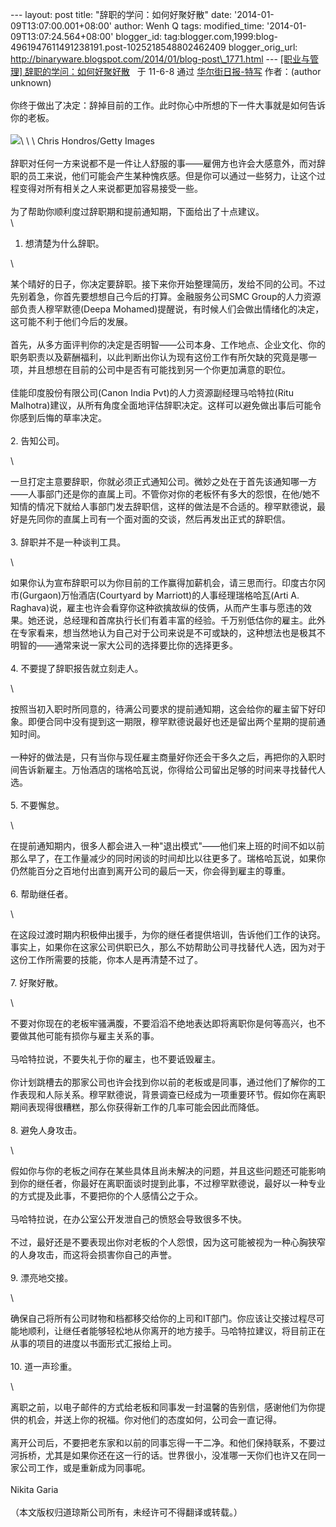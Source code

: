 --- layout: post title: "辞职的学问：如何好聚好散" date:
'2014-01-09T13:07:00.001+08:00' author: Wenh Q tags: modified\_time:
'2014-01-09T13:07:24.564+08:00' blogger\_id:
tag:blogger.com,1999:blog-4961947611491238191.post-1025218548802462409
blogger\_orig\_url:
http://binaryware.blogspot.com/2014/01/blog-post\_1771.html ---
[\[职业与管理\]
辞职的学问：如何好聚好散](http://cn.wsj.com.feedsportal.com/c/33121/f/538761/s/15c13b4c/l/0Lcn0Bwsj0N0Cgb0C20A110A60A90Ceoe0A83410A0Basp0Dsource0Frss/story01.htm) 
 于 11-6-8 通过
[华尔街日报-特写](http://pipes.yahoo.com/pipes/pipe.info?_id=03b2a4de0fd23d20683362c452cf0514)
作者：(author unknown)\
\
你终于做出了决定：辞掉目前的工作。此时你心中所想的下一件大事就是如何告诉你的老板。\
\
![](https://images-blogger-opensocial.googleusercontent.com/gadgets/proxy?url=http%3A%2F%2Fcn.wsj.com%2Fgb%2F20110609%2F..%2F..%2Fphoto%2FOB-OB373_icaree_D_20110526082506.jpg&container=blogger&gadget=a&rewriteMime=image%2F*)\
\
\
Chris Hondros/Getty Images\
\
辞职对任何一方来说都不是一件让人舒服的事――雇佣方也许会大感意外，而对辞职的员工来说，他们可能会产生某种愧疚感。但是你可以通过一些努力，让这个过程变得对所有相关之人来说都更加容易接受一些。\
\
为了帮助你顺利度过辞职期和提前通知期，下面给出了十点建议。\
\
1. 想清楚为什么辞职。
<div>

\

</div>

<div>

某个晴好的日子，你决定要辞职。接下来你开始整理简历，发给不同的公司。不过先别着急，你首先要想想自己今后的打算。金融服务公司SMC
Group的人力资源部负责人穆罕默德(Deepa
Mohamed)提醒说，有时候人们会做出情绪化的决定，这可能不利于他们今后的发展。\
\
首先，从多方面评判你的决定是否明智――公司本身、工作地点、企业文化、你的职务职责以及薪酬福利，以此判断出你认为现有这份工作有所欠缺的究竟是哪一项，并且想想在目前的公司中是否有可能找到另一个你更加满意的职位。\
\
佳能印度股份有限公司(Canon India Pvt)的人力资源副经理马哈特拉(Ritu
Malhotra)建议，从所有角度全面地评估辞职决定。这样可以避免做出事后可能令你感到后悔的草率决定。\
\
2. 告知公司。

</div>

<div>

\

</div>

<div>

一旦打定主意要辞职，你就必须正式通知公司。微妙之处在于首先该通知哪一方――人事部门还是你的直属上司。不管你对你的老板怀有多大的怨恨，在他/她不知情的情况下就给人事部门发去辞职信，这样的做法是不合适的。穆罕默德说，最好是先同你的直属上司有一个面对面的交谈，然后再发出正式的辞职信。\
\
3. 辞职并不是一种谈判工具。

</div>

<div>

\

</div>

<div>

如果你认为宣布辞职可以为你目前的工作赢得加薪机会，请三思而行。印度古尔冈市(Gurgaon)万怡酒店(Courtyard
by Marriott)的人事经理瑞格哈瓦(Arti A.
Raghava)说，雇主也许会看穿你这种欲擒故纵的伎俩，从而产生事与愿违的效果。她还说，总经理和首席执行长们有着丰富的经验。千万别低估你的雇主。此外在专家看来，想当然地认为自己对于公司来说是不可或缺的，这种想法也是极其不明智的――通常来说一家大公司的选择要比你的选择更多。\
\
4. 不要提了辞职报告就立刻走人。

</div>

<div>

\

</div>

<div>

按照当初入职时所同意的，待满公司要求的提前通知期，这会给你的雇主留下好印象。即便合同中没有提到这一期限，穆罕默德说最好也还是留出两个星期的提前通知时间。\
\
一种好的做法是，只有当你与现任雇主商量好你还会干多久之后，再把你的入职时间告诉新雇主。万怡酒店的瑞格哈瓦说，你得给公司留出足够的时间来寻找替代人选。\
\
5. 不要懈怠。

</div>

<div>

\

</div>

<div>

在提前通知期内，很多人都会进入一种"退出模式"――他们来上班的时间不如以前那么早了，在工作量减少的同时闲谈的时间却比以往更多了。瑞格哈瓦说，如果你仍然能百分之百地付出直到离开公司的最后一天，你会得到雇主的尊重。\
\
6. 帮助继任者。

</div>

<div>

\

</div>

<div>

在这段过渡时期内积极伸出援手，为你的继任者提供培训，告诉他们工作的诀窍。事实上，如果你在这家公司供职已久，那么不妨帮助公司寻找替代人选，因为对于这份工作所需要的技能，你本人是再清楚不过了。\
\
7. 好聚好散。

</div>

<div>

\

</div>

<div>

不要对你现在的老板牢骚满腹，不要滔滔不绝地表达即将离职你是何等高兴，也不要做其他可能有损你与雇主关系的事。\
\
马哈特拉说，不要失礼于你的雇主，也不要诋毁雇主。\
\
你计划跳槽去的那家公司也许会找到你以前的老板或是同事，通过他们了解你的工作表现和人际关系。穆罕默德说，背景调查已经成为一项重要环节。假如你在离职期间表现得很糟糕，那么你获得新工作的几率可能会因此而降低。\
\
8. 避免人身攻击。

</div>

<div>

\

</div>

<div>

假如你与你的老板之间存在某些具体且尚未解决的问题，并且这些问题还可能影响到你的继任者，你最好在离职面谈时提到此事，不过穆罕默德说，最好以一种专业的方式提及此事，不要把你的个人感情公之于众。\
\
马哈特拉说，在办公室公开发泄自己的愤怒会导致很多不快。\
\
不过，最好还是不要表现出你对老板的个人怨恨，因为这可能被视为一种心胸狭窄的人身攻击，而这将会损害你自己的声誉。\
\
9. 漂亮地交接。

</div>

<div>

\

</div>

<div>

确保自己将所有公司财物和档都移交给你的上司和IT部门。你应该让交接过程尽可能地顺利，让继任者能够轻松地从你离开的地方接手。马哈特拉建议，将目前正在从事的项目的进度以书面形式汇报给上司。\
\
10. 道一声珍重。

</div>

<div>

\

</div>

<div>

离职之前，以电子邮件的方式给老板和同事发一封温馨的告别信，感谢他们为你提供的机会，并送上你的祝福。你对他们的态度如何，公司会一直记得。\
\
离开公司后，不要把老东家和以前的同事忘得一干二净。和他们保持联系，不要过河拆桥，尤其是如果你还在这一行的话。世界很小，没准哪一天你们也许又在同一家公司工作，或是重新成为同事呢。\
\
Nikita Garia\
\
（本文版权归道琼斯公司所有，未经许可不得翻译或转载。）

</div>
